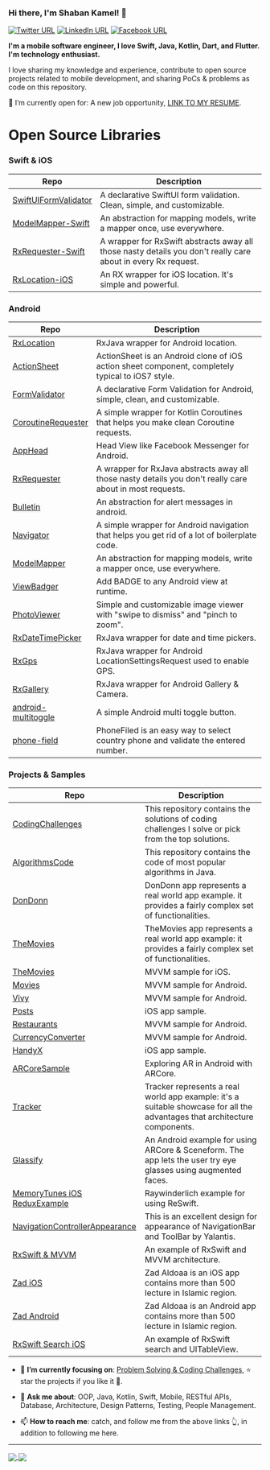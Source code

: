 ### Hi there, I'm Shaban Kamel! 👋

[![Twitter URL](https://img.shields.io/static/v1?color=red&label=Twitter%20&logo=twitter&logoColor=white&style=for-the-badge&message=Follow)](https://twitter.com/ShaAhKa)
[![LinkedIn URL](https://img.shields.io/static/v1?color=red&label=linkedin&logo=linkedin&logoColor=white&style=for-the-badge&message=Connect)](https://www.linkedin.com/in/shaban-kamel)
[![Facebook URL](https://img.shields.io/static/v1?color=red&label=Facebook&logo=Facebook&logoColor=white&style=for-the-badge&message=Connect)](https://www.facebook.com/sha.ka.165)

**I'm a mobile software engineer, I love Swift, Java, Kotlin, Dart, and Flutter. I'm technology enthusiast.**

I love sharing my knowledge and experience, contribute to open source projects related to mobile development, and
sharing PoCs & problems as code on this repository.

🤔 I’m currently open for: A new job
opportunity, [LINK TO MY RESUME](https://drive.google.com/file/d/1WUv9G0NR2b1Y2XOXxDr3-_7XyaRJUq-N/view?usp=sharing).

# Open Source Libraries

### Swift & iOS

|       **Repo**                                                                   |                     **Description**                                                                             |
| ------------------------- | -----------------------------------------------------------------------------------------------------------------------------------------------------------------------|
|   [SwiftUIFormValidator](https://github.com/ShabanKamell/SwiftUIFormValidator)   |  A declarative SwiftUI form validation. <br /> Clean, simple, and customizable.                                 |
|   [ModelMapper-Swift](https://github.com/ShabanKamell/ModelMapper-Swift)         |  An abstraction for mapping models, write a mapper once, use everywhere.                                        |
|   [RxRequester-Swift](https://github.com/ShabanKamell/RxRequester-Swift)         |  A wrapper for RxSwift abstracts away all those nasty details you don't really care about in every Rx request.  |
|   [RxLocation-iOS](https://github.com/ShabanKamell/RxLocation-iOS)               |  An RX wrapper for iOS location. It's simple and powerful.                                                      |

### Android

|       **Repo**                                                                |                    **Description**                                                                            |
| ------------------------- | ------------------------------------------------------------------------------------------------------------------------------------------------------------------|
|   [RxLocation](https://github.com/ShabanKamell/RxLocation)                    | RxJava wrapper for Android location.                                                                          |
|   [ActionSheet](https://github.com/ShabanKamell/ActionSheet)                  | ActionSheet is an Android clone of iOS action sheet component, completely typical to iOS7 style.              |
|   [FormValidator](https://github.com/ShabanKamell/FormValidator)              | A declarative Form Validation for Android, simple, clean, and customizable.                                   |
|   [CoroutineRequester](https://github.com/ShabanKamell/CoroutineRequester)    | A simple wrapper for Kotlin Coroutines that helps you make clean Coroutine requests.                          |
|   [AppHead](https://github.com/ShabanKamell/AppHead)                          | Head View like Facebook Messenger for Android.                                                                |
|   [RxRequester](https://github.com/ShabanKamell/RxRequester)                  | A wrapper for RxJava abstracts away all those nasty details you don't really care about in most requests.     |
|   [Bulletin](https://github.com/ShabanKamell/Bulletin)                        | An abstraction for alert messages in android.                                                                 |
|   [Navigator](https://github.com/ShabanKamell/Navigator)                      | A simple wrapper for Android navigation that helps you get rid of a lot of boilerplate code.                  |
|   [ModelMapper](https://github.com/ShabanKamell/ModelMapper)                  | An abstraction for mapping models, write a mapper once, use everywhere.                                       |
|   [ViewBadger](https://github.com/ShabanKamell/ViewBadger)                    | Add BADGE to any Android view at runtime.                                                                     |
|   [PhotoViewer](https://github.com/ShabanKamell/PhotoViewer)                  | Simple and customizable image viewer with "swipe to dismiss" and "pinch to zoom".                             |
|   [RxDateTimePicker](https://github.com/ShabanKamell/RxDateTimePicker)        | RxJava wrapper for date and time pickers.                                                                     |
|   [RxGps](https://github.com/ShabanKamell/RxGps)                              | RxJava wrapper for Android LocationSettingsRequest used to enable GPS.                                        |
|   [RxGallery](https://github.com/ShabanKamell/RxGallery)                      | RxJava wrapper for Android Gallery & Camera.                                                                  |
|   [android-multitoggle](https://github.com/ShabanKamell/android-multitoggle)  | A simple Android multi toggle button.                                                                         |
|   [phone-field](https://github.com/ShabanKamell/phone-field)                  | PhoneFiled is an easy way to select country phone and validate the entered number.                            |

### Projects & Samples

|       **Repo**                                                                                       |                                   **Description**                                                                              |
| ---------------------------------------------------------------------------------------------------- | -------------------------------------------------------------------------------------------------------------------------------|
|   [CodingChallenges](https://github.com/ShabanKamell/CodingChallenges)                               | This repository contains the solutions of coding challenges I solve or pick from the top solutions.                            |
|   [AlgorithmsCode](https://github.com/ShabanKamell/AlgorithmsCode)                                   | This repository contains the code of most popular algorithms in Java.                                                          |
|   [DonDonn](https://github.com/ShabanKamell/DonDonn)                                                 | DonDonn app represents a real world app example. it provides a fairly complex set of functionalities.                          |
|   [TheMovies](https://github.com/ShabanKamell/TheMovies)                                             | TheMovies app represents a real world app example: it provides a fairly complex set of functionalities.                        |
|   [TheMovies](https://github.com/ShabanKamell/TheMovies_iOS)                                         | MVVM sample for iOS.                                                                                                           |
|   [Movies](https://github.com/ShabanKamell/Movies)                                                   | MVVM sample for Android.                                                                                                       |
|   [Vivy](https://github.com/ShabanKamell/Vivy)                                                       | MVVM sample for Android.                                                                                                       |
|   [Posts](https://github.com/ShabanKamell/Posts-iOS)                                                 | iOS app sample.                                                                                                                |
|   [Restaurants](https://github.com/ShabanKamell/Restaurants)                                         | MVVM sample for Android.                                                                                                       |
|   [CurrencyConverter](https://github.com/ShabanKamell/CurrencyConverter)                             | MVVM sample for Android.                                                                                                       |
|   [HandyX](https://github.com/ShabanKamell/HandyX)                                                   | iOS app sample.                                                                                                                |
|   [ARCoreSample](https://github.com/ShabanKamell/ARCoreSample)                                       | Exploring AR in Android with ARCore.                                                                                           |
|   [Tracker](https://github.com/ShabanKamell/Tracker)                                                 | Tracker represents a real world app example: it's a suitable showcase for all the advantages that architecture components.     |
|   [Glassify](https://github.com/ShabanKamell/Glassify)                                               | An Android example for using ARCore & Sceneform. The app lets the user try eye glasses using augmented faces.                  |
|   [MemoryTunes iOS ReduxExample](https://github.com/ShabanKamell/MemoryTunes_ioS_ReduxExample)       | Raywinderlich example for using ReSwift.                                                                                       |                                            
|   [NavigationControllerAppearance](https://github.com/ShabanKamell/NavigationControllerAppearance)   | This is an excellent design for appearance of NavigationBar and ToolBar by Yalantis.                                           |
|   [RxSwift & MVVM](https://github.com/ShabanKamell/rx_swift_mvvm)                                    | An example of RxSwift and MVVM architecture.                                                                                   |                                                                                         
|   [Zad iOS](https://github.com/ShabanKamell/zad_ios)                                                 | Zad Aldoaa is an iOS app contains more than 500 lecture in Islamic region.                                                     |
|   [Zad Android](https://github.com/ShabanKamell/zad)                                                 | Zad Aldoaa is an Android app contains more than 500 lecture in Islamic region.                                                 |
|   [RxSwift Search iOS](https://github.com/ShabanKamell/rx_swift_search_example)                      | An example of RxSwift search and UITableView.                                                                                  |

- 🎯 **I’m currently focusing
  on**: [Problem Solving & Coding Challenges](https://github.com/ShabanKamell/CodingChallenges), ⭐️ star the projects if
  you like it 🤩.

- 💬 **Ask me about**: OOP, Java, Kotlin, Swift, Mobile, RESTful APIs, Database, Architecture, Design Patterns, Testing,
  People Management.

- 📫 **How to reach me**: catch, and follow me from the above links 👆, in addition to following me here.

<hr/>
<a href="https://github.com/ShabanKamell/">
  <img align="center" src="https://github-readme-stats.vercel.app/api?username=ShabanKamell&count_private=true&show_icons=true&theme=radical&hide_border=false" />
</a>
<a href="https://github.com/ShabanKamell/">
  <img align="center" src="https://github-readme-stats.vercel.app/api/top-langs/?username=ShabanKamell&layout=compact&theme=radical&hide_border=false" />
</a>

<!--
**ShabanKamell/ShabanKamell** is a ✨ _special_ ✨ repository because its `README.md` (this file) appears on your GitHub profile.

Here are some ideas to get you started:

- 🔭 I’m currently working on ...
- 🌱 I’m currently learning ...
- 👯 I’m looking to collaborate on ...
- 🤔 I’m looking for help with ...
- 💬 Ask me about ...
- 📫 How to reach me: ...
- 😄 Pronouns: ...
- ⚡ Fun fact: ...
-->
